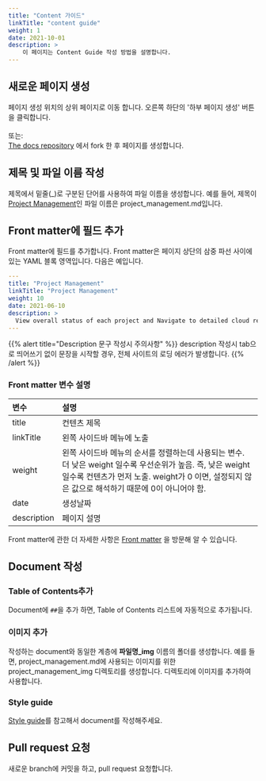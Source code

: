 ```yaml
---
title: "Content 가이드"
linkTitle: "content guide"
weight: 1
date: 2021-10-01
description: >
    이 페이지는 Content Guide 작성 방법을 설명합니다.
---
```


## 새로운 페이지 생성
페이지 생성 위치의 상위 페이지로 이동 합니다. 오른쪽 하단의 '하부 페이지 생성' 버튼을 클릭합니다.  
<br>
또는:
<br>
[The docs repository](https://github.com/cloudforet-io/docs) 에서 fork 한 후 페이지를 생성합니다.

## 제목 및 파일 이름 작성
제목에서 밑줄(_)로 구분된 단어를 사용하여 파일 이름을 생성합니다. 예를 들어, 제목이 [Project Management](/docs/guides_v1/project/project_management/)인 파일 이름은 project_management.md입니다.


## Front matter에 필드 추가
Front matter에 필드를 추가합니다. Front matter은 페이지 상단의 삼중 파선 사이에 있는 YAML 블록 영역입니다. 다음은 예입니다.

```yaml
---
title: "Project Management"
linkTitle: "Project Management"
weight: 10
date: 2021-06-10
description: >
  View overall status of each project and Navigate to detailed cloud resources.
---

```

{{% alert title="Description 문구 작성시 주의사항" %}}
description 작성시 tab으로 띄어쓰기 없이 문장을 시작할 경우, 전체 사이트의 로딩 에러가 발생합니다. 
{{% /alert %}}

### Front matter 변수 설명
| 변수 | 설명 |
| :--- | :--- |
| title | 컨텐츠 제목 |
| linkTitle | 왼쪽 사이드바 메뉴에 노출 |
| weight | 왼쪽 사이드바 메뉴의 순서를 정렬하는데 사용되는 변수. 더 낮은 weight 일수록 우선순위가 높음. 즉, 낮은 weight 일수록 컨텐츠가 먼저 노출. weight가 0 이면, 설정되지 않은 값으로 해석하기 때문에 0이 아니어야 함.
| date | 생성날짜 |
| description | 페이지 설명 |

Front matter에 관한 더 자세한 사항은 [Front matter](https://gohugo.io/content-management/front-matter/) 을 방문해 알 수 있습니다.

## Document 작성

### Table of Contents추가
Document에 `##`을 추가 하면, Table of Contents 리스트에 자동적으로 추가됩니다.

### 이미지 추가
작성하는 document와 동일한 계층에 **파일명_img** 이름의 폴더를 생성합니다. 예를 들면, project_management.md에 사용되는 이미지를 위한 project_management_img 디렉토리를 생성합니다. 디렉토리에 이미지를 추가하여 사용합니다.

### Style guide
[Style guide](/ko/docs/developers/contribute/document/style_guide/)를 참고해서 document를 작성해주세요.


## Pull request 요청
새로운 branch에 커밋을 하고, pull request 요청합니다.
